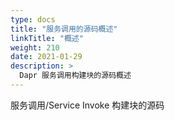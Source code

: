 ```yaml
---
type: docs
title: "服务调用的源码概述"
linkTitle: "概述"
weight: 210
date: 2021-01-29
description: >
  Dapr 服务调用构建块的源码概述
---
```




服务调用/Service Invoke 构建块的源码




